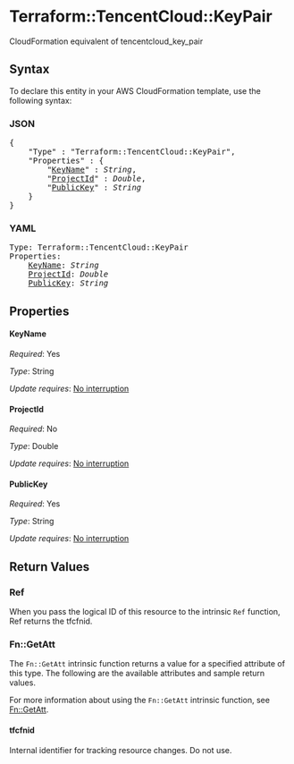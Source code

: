 # Terraform::TencentCloud::KeyPair

CloudFormation equivalent of tencentcloud_key_pair

## Syntax

To declare this entity in your AWS CloudFormation template, use the following syntax:

### JSON

<pre>
{
    "Type" : "Terraform::TencentCloud::KeyPair",
    "Properties" : {
        "<a href="#keyname" title="KeyName">KeyName</a>" : <i>String</i>,
        "<a href="#projectid" title="ProjectId">ProjectId</a>" : <i>Double</i>,
        "<a href="#publickey" title="PublicKey">PublicKey</a>" : <i>String</i>
    }
}
</pre>

### YAML

<pre>
Type: Terraform::TencentCloud::KeyPair
Properties:
    <a href="#keyname" title="KeyName">KeyName</a>: <i>String</i>
    <a href="#projectid" title="ProjectId">ProjectId</a>: <i>Double</i>
    <a href="#publickey" title="PublicKey">PublicKey</a>: <i>String</i>
</pre>

## Properties

#### KeyName

_Required_: Yes

_Type_: String

_Update requires_: [No interruption](https://docs.aws.amazon.com/AWSCloudFormation/latest/UserGuide/using-cfn-updating-stacks-update-behaviors.html#update-no-interrupt)

#### ProjectId

_Required_: No

_Type_: Double

_Update requires_: [No interruption](https://docs.aws.amazon.com/AWSCloudFormation/latest/UserGuide/using-cfn-updating-stacks-update-behaviors.html#update-no-interrupt)

#### PublicKey

_Required_: Yes

_Type_: String

_Update requires_: [No interruption](https://docs.aws.amazon.com/AWSCloudFormation/latest/UserGuide/using-cfn-updating-stacks-update-behaviors.html#update-no-interrupt)

## Return Values

### Ref

When you pass the logical ID of this resource to the intrinsic `Ref` function, Ref returns the tfcfnid.

### Fn::GetAtt

The `Fn::GetAtt` intrinsic function returns a value for a specified attribute of this type. The following are the available attributes and sample return values.

For more information about using the `Fn::GetAtt` intrinsic function, see [Fn::GetAtt](https://docs.aws.amazon.com/AWSCloudFormation/latest/UserGuide/intrinsic-function-reference-getatt.html).

#### tfcfnid

Internal identifier for tracking resource changes. Do not use.

